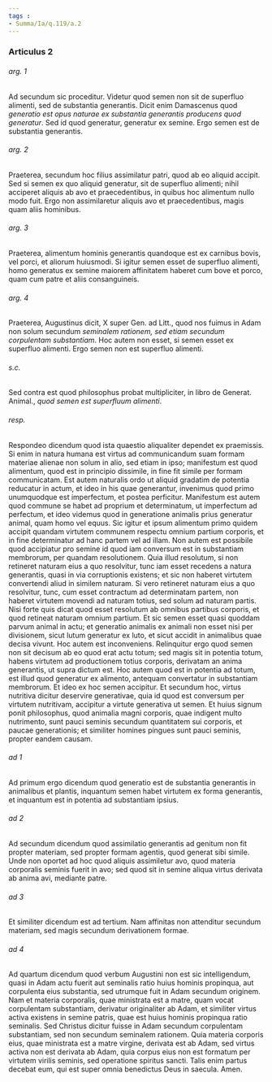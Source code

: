 ```yaml
---
tags : 
- Summa/Ia/q.119/a.2
---
```


### Articulus 2

###### arg. 1
Ad secundum sic proceditur. Videtur quod semen non sit de superfluo alimenti, sed de substantia generantis. Dicit enim Damascenus quod *generatio est opus naturae ex substantia generantis producens quod generatur*. Sed id quod generatur, generatur ex semine. Ergo semen est de substantia generantis.

###### arg. 2
Praeterea, secundum hoc filius assimilatur patri, quod ab eo aliquid accipit. Sed si semen ex quo aliquid generatur, sit de superfluo alimenti; nihil acciperet aliquis ab avo et praecedentibus, in quibus hoc alimentum nullo modo fuit. Ergo non assimilaretur aliquis avo et praecedentibus, magis quam aliis hominibus.

###### arg. 3
Praeterea, alimentum hominis generantis quandoque est ex carnibus bovis, vel porci, et aliorum huiusmodi. Si igitur semen esset de superfluo alimenti, homo generatus ex semine maiorem affinitatem haberet cum bove et porco, quam cum patre et aliis consanguineis.

###### arg. 4
Praeterea, Augustinus dicit, X super Gen. ad Litt., quod nos fuimus in Adam non solum secundum *seminalem rationem, sed etiam secundum corpulentam substantiam*. Hoc autem non esset, si semen esset ex superfluo alimenti. Ergo semen non est superfluo alimenti.

###### s.c.
Sed contra est quod philosophus probat multipliciter, in libro de Generat. Animal., *quod semen est superfluum alimenti*.

###### resp.
Respondeo dicendum quod ista quaestio aliqualiter dependet ex praemissis. Si enim in natura humana est virtus ad communicandum suam formam materiae alienae non solum in alio, sed etiam in ipso; manifestum est quod alimentum, quod est in principio dissimile, in fine fit simile per formam communicatam. Est autem naturalis ordo ut aliquid gradatim de potentia reducatur in actum, et ideo in his quae generantur, invenimus quod primo unumquodque est imperfectum, et postea perficitur. Manifestum est autem quod commune se habet ad proprium et determinatum, ut imperfectum ad perfectum, et ideo videmus quod in generatione animalis prius generatur animal, quam homo vel equus. Sic igitur et ipsum alimentum primo quidem accipit quandam virtutem communem respectu omnium partium corporis, et in fine determinatur ad hanc partem vel ad illam. Non autem est possibile quod accipiatur pro semine id quod iam conversum est in substantiam membrorum, per quandam resolutionem. Quia illud resolutum, si non retineret naturam eius a quo resolvitur, tunc iam esset recedens a natura generantis, quasi in via corruptionis existens; et sic non haberet virtutem convertendi aliud in similem naturam. Si vero retineret naturam eius a quo resolvitur, tunc, cum esset contractum ad determinatam partem, non haberet virtutem movendi ad naturam totius, sed solum ad naturam partis. Nisi forte quis dicat quod esset resolutum ab omnibus partibus corporis, et quod retineat naturam omnium partium. Et sic semen esset quasi quoddam parvum animal in actu; et generatio animalis ex animali non esset nisi per divisionem, sicut lutum generatur ex luto, et sicut accidit in animalibus quae decisa vivunt. Hoc autem est inconveniens. Relinquitur ergo quod semen non sit decisum ab eo quod erat actu totum; sed magis sit in potentia totum, habens virtutem ad productionem totius corporis, derivatam an anima generantis, ut supra dictum est. Hoc autem quod est in potentia ad totum, est illud quod generatur ex alimento, antequam convertatur in substantiam membrorum. Et ideo ex hoc semen accipitur. Et secundum hoc, virtus nutritiva dicitur deservire generativae, quia id quod est conversum per virtutem nutritivam, accipitur a virtute generativa ut semen. Et huius signum ponit philosophus, quod animalia magni corporis, quae indigent multo nutrimento, sunt pauci seminis secundum quantitatem sui corporis, et paucae generationis; et similiter homines pingues sunt pauci seminis, propter eandem causam.

###### ad 1
Ad primum ergo dicendum quod generatio est de substantia generantis in animalibus et plantis, inquantum semen habet virtutem ex forma generantis, et inquantum est in potentia ad substantiam ipsius.

###### ad 2
Ad secundum dicendum quod assimilatio generantis ad genitum non fit propter materiam, sed propter formam agentis, quod generat sibi simile. Unde non oportet ad hoc quod aliquis assimiletur avo, quod materia corporalis seminis fuerit in avo; sed quod sit in semine aliqua virtus derivata ab anima avi, mediante patre.

###### ad 3
Et similiter dicendum est ad tertium. Nam affinitas non attenditur secundum materiam, sed magis secundum derivationem formae.

###### ad 4
Ad quartum dicendum quod verbum Augustini non est sic intelligendum, quasi in Adam actu fuerit aut seminalis ratio huius hominis propinqua, aut corpulenta eius substantia, sed utrumque fuit in Adam secundum originem. Nam et materia corporalis, quae ministrata est a matre, quam vocat corpulentam substantiam, derivatur originaliter ab Adam, et similiter virtus activa existens in semine patris, quae est huius hominis propinqua ratio seminalis. Sed Christus dicitur fuisse in Adam secundum corpulentam substantiam, sed non secundum seminalem rationem. Quia materia corporis eius, quae ministrata est a matre virgine, derivata est ab Adam, sed virtus activa non est derivata ab Adam, quia corpus eius non est formatum per virtutem virilis seminis, sed operatione spiritus sancti. Talis enim partus decebat eum, qui est super omnia benedictus Deus in saecula. Amen.

